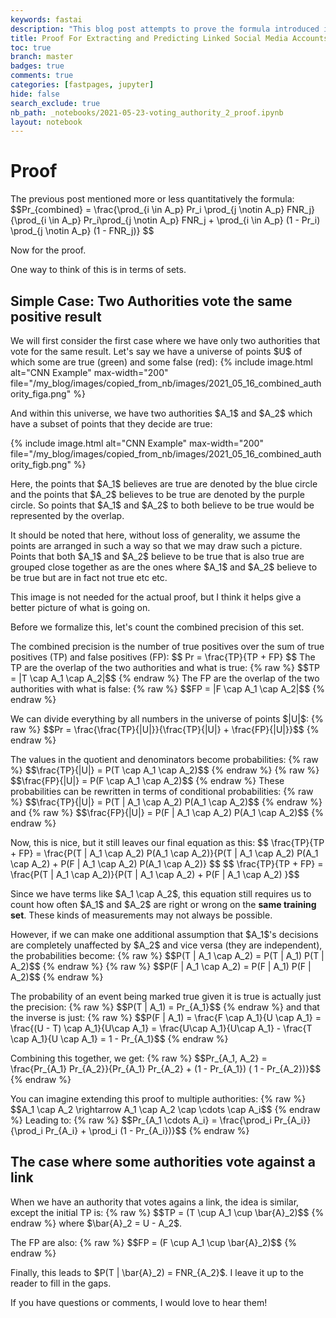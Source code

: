 ```yaml
---
keywords: fastai
description: "This blog post attempts to prove the formula introduced in 'Extracting and Predicting Linked Social Media Accounts'"
title: Proof For Extracting and Predicting Linked Social Media Accounts
toc: true
branch: master
badges: true
comments: true
categories: [fastpages, jupyter]
hide: false
search_exclude: true
nb_path: _notebooks/2021-05-23-voting_authority_2_proof.ipynb
layout: notebook
---
```


<!--
#################################################
### THIS FILE WAS AUTOGENERATED! DO NOT EDIT! ###
#################################################
# file to edit: _notebooks/2021-05-23-voting_authority_2_proof.ipynb
-->

<div class="container" id="notebook-container">
        
<div class="cell border-box-sizing text_cell rendered"><div class="inner_cell">
<div class="text_cell_render border-box-sizing rendered_html">
<h1 id="Proof">Proof<a class="anchor-link" href="#Proof"> </a></h1><p>The previous post mentioned more or less quantitatively the formula:
$$Pr_{combined} = \frac{\prod_{i \in A_p} Pr_i \prod_{j \notin A_p} FNR_j}
{\prod_{i \in A_p} Pr_i\prod_{j \notin A_p} FNR_j + \prod_{i \in A_p} (1 - Pr_i) \prod_{j \notin A_p} (1 - FNR_j)}
$$</p>
<p>Now for the proof.</p>
<p>One way to think of this is in terms of sets.</p>

</div>
</div>
</div>
<div class="cell border-box-sizing text_cell rendered"><div class="inner_cell">
<div class="text_cell_render border-box-sizing rendered_html">
<h2 id="Simple-Case:-Two-Authorities-vote-the-same-positive-result">Simple Case: Two Authorities vote the same positive result<a class="anchor-link" href="#Simple-Case:-Two-Authorities-vote-the-same-positive-result"> </a></h2><p>We will first consider the first case where we have only two authorities that vote for the same result. Let's say we have a universe of points $U$ of which some are true (green) and some false (red):
{% include image.html alt="CNN Example" max-width="200" file="/my_blog/images/copied_from_nb/images/2021_05_16_combined_authority_figa.png" %}</p>
<p>And within this universe, we have two authorities $A_1$ and $A_2$ which have a subset of points that they decide are true:</p>
<p>{% include image.html alt="CNN Example" max-width="200" file="/my_blog/images/copied_from_nb/images/2021_05_16_combined_authority_figb.png" %}</p>
<p>Here, the points that $A_1$ believes are true are denoted by the blue circle and the points that $A_2$ believes to be true are denoted by the purple circle. So points that $A_1$ and $A_2$ to both believe to be true would be represented by the overlap.</p>
<p>It should be noted that here, without loss of generality, we assume the points are arranged in such a way so that we may draw such a picture. Points that both $A_1$ and $A_2$ believe to be true that is also true are grouped close together as are the ones where $A_1$ and $A_2$ believe to be true but are in fact not true etc etc.</p>
<p>This image is not needed for the actual proof, but I think it helps give a better picture of what is going on.</p>

</div>
</div>
</div>
<div class="cell border-box-sizing text_cell rendered"><div class="inner_cell">
<div class="text_cell_render border-box-sizing rendered_html">
<p>Before we formalize this, let's count the combined precision of this set.</p>
<p>The combined precision is the number of true positives over the sum of true positives (TP) and false positives (FP):
$$
Pr = \frac{TP}{TP + FP}
$$
The TP are the overlap of the two authorities and what is true:
{% raw %}
$$TP = |T \cap A_1 \cap A_2|$$
{% endraw %}
The FP are the overlap of the two authorities with what is false:
{% raw %}
$$FP = |F \cap A_1 \cap A_2|$$
{% endraw %}</p>
<p>We can divide everything by all numbers in the universe of points $|U|$:
{% raw %}
$$Pr = \frac{\frac{TP}{|U|}}{\frac{TP}{|U|} + \frac{FP}{|U|}}$$
{% endraw %}</p>
<p>The values in the quotient and denominators become probabilities:
{% raw %}
$$\frac{TP}{|U|} = P(T \cap A_1 \cap A_2)$$
{% endraw %}
{% raw %}
$$\frac{FP}{|U|} = P(F \cap A_1 \cap A_2)$$
{% endraw %}
These probabilities can be rewritten in terms of conditional probabilities:
{% raw %}
$$\frac{TP}{|U|} = P(T | A_1 \cap A_2) P(A_1 \cap A_2)$$
{% endraw %}
and
{% raw %}
$$\frac{FP}{|U|} = P(F | A_1 \cap A_2) P(A_1 \cap A_2)$$
{% endraw %}</p>
<p>Now, this is nice, but it still leaves our final equation as this:
$$
\frac{TP}{TP + FP} = \frac{P(T | A_1 \cap A_2) P(A_1 \cap A_2)}{P(T | A_1 \cap A_2) P(A_1 \cap A_2) + P(F | A_1 \cap A_2) P(A_1 \cap A_2)}
$$
$$
\frac{TP}{TP + FP} = \frac{P(T | A_1 \cap A_2)}{P(T | A_1 \cap A_2) + P(F | A_1 \cap A_2) }$$</p>
<p>Since we have terms like $A_1 \cap A_2$, this equation still requires us to count how often $A_1$ and $A_2$ are right or wrong on the <strong>same training set</strong>. These kinds of measurements may not always be possible.</p>

</div>
</div>
</div>
<div class="cell border-box-sizing text_cell rendered"><div class="inner_cell">
<div class="text_cell_render border-box-sizing rendered_html">
<p>However, if we can make one additional assumption that $A_1$'s decisions are completely unaffected by $A_2$ and vice versa (they are independent), the probabilities become:
{% raw %}
$$P(T | A_1 \cap A_2) = P(T | A_1) P(T | A_2)$$
{% endraw %}
{% raw %}
$$P(F | A_1 \cap A_2) = P(F | A_1) P(F | A_2)$$
{% endraw %}</p>
<p>The probability of an event being marked true given it is true is actually just the precision:
{% raw %}
$$P(T | A_1) = Pr_{A_1}$$
{% endraw %}
and that the inverse is just:
{% raw %}
$$P(F | A_1) = \frac{F \cap A_1}{U \cap A_1} = \frac{(U - T) \cap A_1}{U\cap A_1} = \frac{U\cap A_1}{U\cap A_1} - \frac{T \cap A_1}{U \cap A_1} = 1 - Pr_{A_1}$$
{% endraw %}</p>
<p>Combining this together, we get:
{% raw %}
$$Pr_{A_1, A_2} = \frac{Pr_{A_1} Pr_{A_2}}{Pr_{A_1} Pr_{A_2} + (1 - Pr_{A_1}) ( 1 - Pr_{A_2})}$$
{% endraw %}</p>

</div>
</div>
</div>
<div class="cell border-box-sizing text_cell rendered"><div class="inner_cell">
<div class="text_cell_render border-box-sizing rendered_html">
<p>You can imagine extending this proof to multiple authorities:
{% raw %}
$$A_1 \cap A_2 \rightarrow A_1 \cap A_2 \cap \cdots \cap A_i$$
{% endraw %}
Leading to:
{% raw %}
$$Pr_{A_1 \cdots A_i} = \frac{\prod_i Pr_{A_i}}{\prod_i Pr_{A_i} + \prod_i (1 - Pr_{A_i})}$$
{% endraw %}</p>

</div>
</div>
</div>
<div class="cell border-box-sizing text_cell rendered"><div class="inner_cell">
<div class="text_cell_render border-box-sizing rendered_html">
<h2 id="The-case-where-some-authorities-vote-against-a-link">The case where some authorities vote against a link<a class="anchor-link" href="#The-case-where-some-authorities-vote-against-a-link"> </a></h2><p>When we have an authority that votes agains a link, the 
idea is similar, except the initial TP is:
{% raw %}
$$TP = (T \cup A_1 \cup \bar{A}_2)$$
{% endraw %}
where $\bar{A}_2 = U - A_2$.</p>
<p>The FP are also:
{% raw %}
$$FP = (F \cup A_1 \cup \bar{A}_2)$$
{% endraw %}</p>
<p>Finally, this leads to $P(T | \bar{A}_2) = FNR_{A_2}$.
I leave it up to the reader to fill in the gaps.</p>

</div>
</div>
</div>
<div class="cell border-box-sizing text_cell rendered"><div class="inner_cell">
<div class="text_cell_render border-box-sizing rendered_html">
<p>If you have questions or comments, I would love to hear them!</p>

</div>
</div>
</div>
</div>
 

